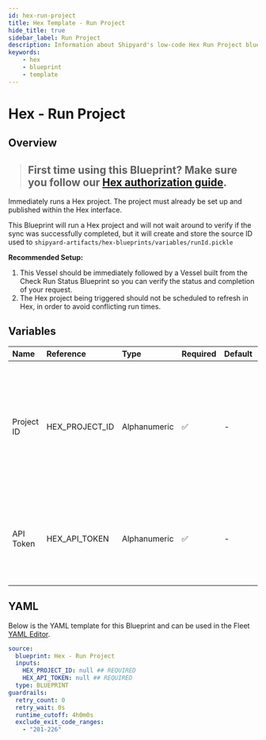 ```yaml
---
id: hex-run-project
title: Hex Template - Run Project
hide_title: true
sidebar_label: Run Project
description: Information about Shipyard's low-code Hex Run Project blueprint. Runs a Hex project through the Hex API
keywords:
    - hex
    - blueprint
    - template
---
```


# Hex - Run Project

## Overview

> ## **First time using this Blueprint? Make sure you follow our [Hex authorization guide](https://www.shipyardapp.com/docs/blueprint-library/hex/hex-authorization/)**.

Immediately runs a Hex project. The project must already be set up  and published within the Hex interface.

This Blueprint will run a Hex project and will not wait around to verify if the sync was successfully completed, but it will create and store the source ID used to `shipyard-artifacts/hex-blueprints/variables/runId.pickle`

**Recommended Setup:**
1. This Vessel should be immediately followed by a Vessel built from the Check Run Status Blueprint so you can verify the status and completion of your request.
2. The Hex project being triggered should not be scheduled to refresh in Hex, in order to avoid conflicting run times. 



## Variables

| Name | Reference | Type | Required | Default | Options | Description |
|:---|:---|:---|:---|:---|:---|:---|
| Project ID | HEX_PROJECT_ID | Alphanumeric | :white_check_mark: | - | - | The Project Id can be acquired from the project URL itself or from within the project's variables section. See authorization page for more. |
| API Token | HEX_API_TOKEN | Alphanumeric | :white_check_mark: | - | - | The API token is generated by Hex for a set amount of time. See authorization page for more |


## YAML

Below is the YAML template for this Blueprint and can be used in the Fleet [YAML Editor](../../reference/fleets.md#yaml-editor).

```yaml
source:
  blueprint: Hex - Run Project
  inputs:
    HEX_PROJECT_ID: null ## REQUIRED
    HEX_API_TOKEN: null ## REQUIRED
  type: BLUEPRINT
guardrails:
  retry_count: 0
  retry_wait: 0s
  runtime_cutoff: 4h0m0s
  exclude_exit_code_ranges:
    - "201-226"
```
